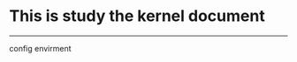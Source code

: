 <h1> This is study the kernel document</h1>

<hr/>
<a herf="./config envirment.html"> config envirment </a>
     



